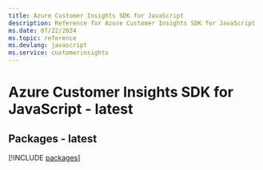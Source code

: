 ```yaml
---
title: Azure Customer Insights SDK for JavaScript
description: Reference for Azure Customer Insights SDK for JavaScript
ms.date: 07/22/2024
ms.topic: reference
ms.devlang: javascript
ms.service: customerinsights
---
```

# Azure Customer Insights SDK for JavaScript - latest
## Packages - latest
[!INCLUDE [packages](customer-insights-index.md)]